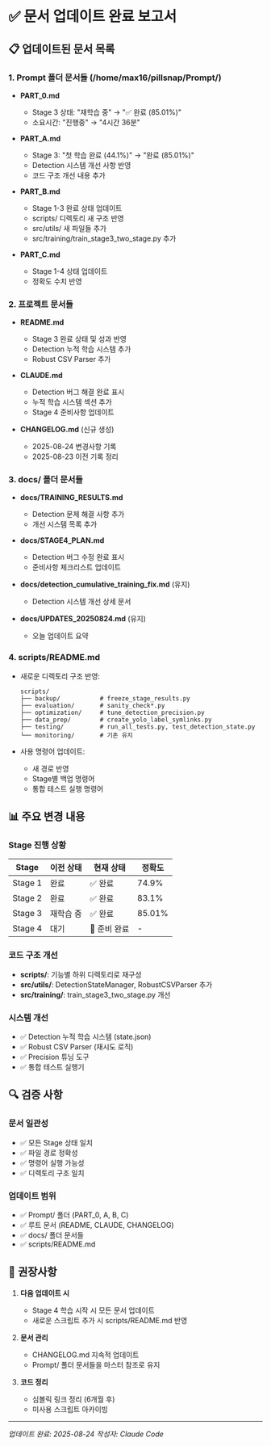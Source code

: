 # ✅ 문서 업데이트 완료 보고서

## 📋 업데이트된 문서 목록

### 1. Prompt 폴더 문서들 (/home/max16/pillsnap/Prompt/)
- **PART_0.md**
  - Stage 3 상태: "재학습 중" → "✅ 완료 (85.01%)"
  - 소요시간: "진행중" → "4시간 36분"

- **PART_A.md**
  - Stage 3: "첫 학습 완료 (44.1%)" → "완료 (85.01%)"
  - Detection 시스템 개선 사항 반영
  - 코드 구조 개선 내용 추가

- **PART_B.md**
  - Stage 1-3 완료 상태 업데이트
  - scripts/ 디렉토리 새 구조 반영
  - src/utils/ 새 파일들 추가
  - src/training/train_stage3_two_stage.py 추가

- **PART_C.md**
  - Stage 1-4 상태 업데이트
  - 정확도 수치 반영

### 2. 프로젝트 문서들
- **README.md**
  - Stage 3 완료 상태 및 성과 반영
  - Detection 누적 학습 시스템 추가
  - Robust CSV Parser 추가

- **CLAUDE.md**
  - Detection 버그 해결 완료 표시
  - 누적 학습 시스템 섹션 추가
  - Stage 4 준비사항 업데이트

- **CHANGELOG.md** (신규 생성)
  - 2025-08-24 변경사항 기록
  - 2025-08-23 이전 기록 정리

### 3. docs/ 폴더 문서들
- **docs/TRAINING_RESULTS.md**
  - Detection 문제 해결 사항 추가
  - 개선 시스템 목록 추가

- **docs/STAGE4_PLAN.md**
  - Detection 버그 수정 완료 표시
  - 준비사항 체크리스트 업데이트

- **docs/detection_cumulative_training_fix.md** (유지)
  - Detection 시스템 개선 상세 문서

- **docs/UPDATES_20250824.md** (유지)
  - 오늘 업데이트 요약

### 4. scripts/README.md
- 새로운 디렉토리 구조 반영:
  ```
  scripts/
  ├── backup/           # freeze_stage_results.py
  ├── evaluation/       # sanity_check*.py
  ├── optimization/     # tune_detection_precision.py
  ├── data_prep/        # create_yolo_label_symlinks.py
  ├── testing/          # run_all_tests.py, test_detection_state.py
  └── monitoring/       # 기존 유지
  ```

- 사용 명령어 업데이트:
  - 새 경로 반영
  - Stage별 백업 명령어
  - 통합 테스트 실행 명령어

## 📊 주요 변경 내용

### Stage 진행 상황
| Stage | 이전 상태 | 현재 상태 | 정확도 |
|-------|----------|----------|--------|
| Stage 1 | 완료 | ✅ 완료 | 74.9% |
| Stage 2 | 완료 | ✅ 완료 | 83.1% |
| Stage 3 | 재학습 중 | ✅ 완료 | 85.01% |
| Stage 4 | 대기 | 🎯 준비 완료 | - |

### 코드 구조 개선
- **scripts/**: 기능별 하위 디렉토리로 재구성
- **src/utils/**: DetectionStateManager, RobustCSVParser 추가
- **src/training/**: train_stage3_two_stage.py 개선

### 시스템 개선
- ✅ Detection 누적 학습 시스템 (state.json)
- ✅ Robust CSV Parser (재시도 로직)
- ✅ Precision 튜닝 도구
- ✅ 통합 테스트 실행기

## 🔍 검증 사항

### 문서 일관성
- ✅ 모든 Stage 상태 일치
- ✅ 파일 경로 정확성
- ✅ 명령어 실행 가능성
- ✅ 디렉토리 구조 일치

### 업데이트 범위
- ✅ Prompt/ 폴더 (PART_0, A, B, C)
- ✅ 루트 문서 (README, CLAUDE, CHANGELOG)
- ✅ docs/ 폴더 문서들
- ✅ scripts/README.md

## 📝 권장사항

1. **다음 업데이트 시**
   - Stage 4 학습 시작 시 모든 문서 업데이트
   - 새로운 스크립트 추가 시 scripts/README.md 반영

2. **문서 관리**
   - CHANGELOG.md 지속적 업데이트
   - Prompt/ 폴더 문서들을 마스터 참조로 유지

3. **코드 정리**
   - 심볼릭 링크 정리 (6개월 후)
   - 미사용 스크립트 아카이빙

---

*업데이트 완료: 2025-08-24*
*작성자: Claude Code*